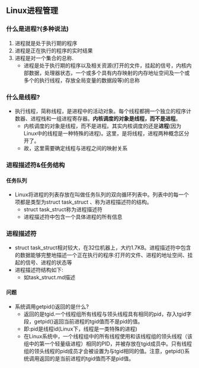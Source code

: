 ## Linux进程管理
### 什么是进程?(多种说法)
1. 进程就是处于执行期的程序
2. 进程是正在执行的程序的实时结果
3. 进程是对一个集合的总称.
   - 进程是处于执行期的程序以及相关资源(打开的文件，挂起的信号，内核内部数据，处理器状态，一个或多个具有内存映射的内存地址空间及一个或多个的执行线程，存放全局变量的数据段等)的总称
### 什么是线程?
+ 执行线程，简称线程，是进程中的活动对象。每个线程都拥一个独立的程序计数器、进程栈和一组进程寄存器。**内核调度的对象是线程，而不是进程**。
   - 内核调度的对象是线程，而不是进程。其实内核调度的还是**进程**(因为Linux中的线程是一种特殊的进程)。这里，是将线程，进程两种概念区分开了。
   - 故，这里需要确定线程与进程之间的映射关系
### 进程描述符&任务结构
#### 任务队列
+ Linux将进程的列表存放在叫做任务队列的双向循环列表中。列表中的每一个项都是类型为struct task_struct 、称为进程描述符的结构。
    - struct task_struct称为进程描述符
    - 进程描述符中包含一个具体进程的所有信息
###  进程描述符
+ struct task_struct相对较大，在32位机器上，大约1.7KB。进程描述符中包含的数据能够完整地描述一个正在执行的程序:打开的文件、进程的地址空间、挂起的信号、进程的状态等
+ 进程描述符结构如下:
    - 如task_struct.md描述
#### 问题
+ 系统调用getpid()返回的是什么?
   - 返回的是tgid.一个线程组所有线程与领头线程具有相同的pid，存入tgid字段，getpid()返回当前进程的tgid值而不是pid的值。
   - 即:pid是线程id(Linux下，线程是一类特殊的进程)
   - 在Linux系统中，一个线程组中的所有线程使用和该线程组的领头线程（该组中的第一个轻量级进程）相同的PID，并被存放在tgid成员中。只有线程组的领头线程的pid成员才会被设置为与tgid相同的值。注意，getpid()系统调用返回的是当前进程的tgid值而不是pid值。